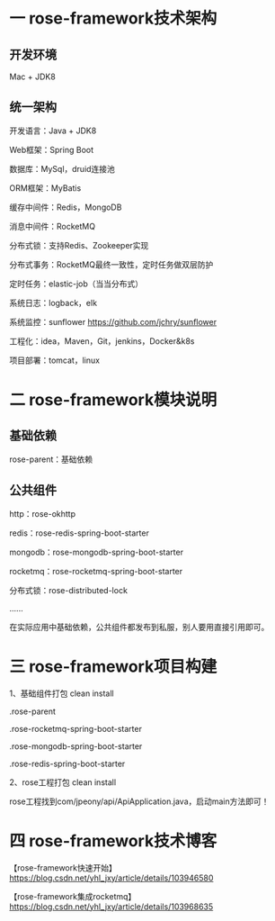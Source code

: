 # 一 rose-framework技术架构

## 开发环境

Mac + JDK8

## 统一架构

开发语言：Java + JDK8

Web框架：Spring Boot

数据库：MySql，druid连接池

ORM框架：MyBatis

缓存中间件：Redis，MongoDB

消息中间件：RocketMQ

分布式锁：支持Redis、Zookeeper实现

分布式事务：RocketMQ最终一致性，定时任务做双层防护

定时任务：elastic-job（当当分布式）

系统日志：logback，elk

系统监控：sunflower https://github.com/jchry/sunflower

工程化：idea，Maven，Git，jenkins，Docker&k8s

项目部署：tomcat，linux

# 二 rose-framework模块说明

## 基础依赖

rose-parent：基础依赖

## 公共组件

http：rose-okhttp

redis：rose-redis-spring-boot-starter

mongodb：rose-mongodb-spring-boot-starter

rocketmq：rose-rocketmq-spring-boot-starter

分布式锁：rose-distributed-lock

......


在实际应用中基础依赖，公共组件都发布到私服，别人要用直接引用即可。

# 三 rose-framework项目构建

1、基础组件打包 clean install

.rose-parent

.rose-rocketmq-spring-boot-starter

.rose-mongodb-spring-boot-starter

.rose-redis-spring-boot-starter

2、rose工程打包 clean install

rose工程找到com/jpeony/api/ApiApplication.java，启动main方法即可！

# 四 rose-framework技术博客

【rose-framework快速开始】 https://blog.csdn.net/yhl_jxy/article/details/103946580

【rose-framework集成rocketmq】 https://blog.csdn.net/yhl_jxy/article/details/103968635


